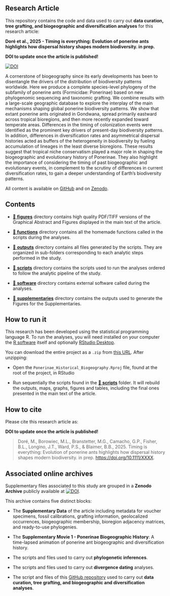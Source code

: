 
<!-- README.md is generated from README.Rmd. Please edit that file -->

## Research Article

This repository contains the code and data used to carry out **data
curation, tree grafting, and biogeographic and diversification
analyses** for this research article:

**Doré et al., 2025 - Timing is everything: Evolution of ponerine ants
highlights how dispersal history shapes modern biodiversity. in prep.**

**DOI to update once the article is published!**

[![DOI](https://zenodo.org/badge/DOI/10.1111/XXXX.svg)](https://doi.org/10.1111/XXXX)

A cornerstone of biogeography since its early developments has been to
disentangle the drivers of the distribution of biodiversity patterns
worldwide. Here we produce a complete species-level phylogeny of the
subfamily of ponerine ants (Formicidae: Ponerinae) based on new
phylogenomic sequencing and taxonomic grafting. We combine results with
a large-scale geographic database to explore the interplay of the main
mechanisms shaping global ponerine biodiversity patterns. We show that
extant ponerine ants originated in Gondwana, spread primarily eastward
across tropical bioregions, and then more recently expanded toward
temperate areas. Differences in the timing of colonization events were
identified as the prominent key drivers of present-day biodiversity
patterns. In addition, differences in diversification rates and
asymmetrical dispersal histories acted as buffers of the heterogeneity
in biodiversity by fueling accumulation of lineages in the least diverse
bioregions. These results suggest that tropical niche conservatism
played a major role in shaping the biogeographic and evolutionary
history of Ponerinae. They also highlight the importance of considering
the timing of past biogeographic and evolutionary events, in complement
to the scrutiny of differences in current diversification rates, to gain
a deeper understanding of Earth’s biodiversity patterns.

All content is available on
[GitHub](https://github.com/MaelDore/Ponerinae_Historical_Biogeography)
and on [Zenodo](https://doi.org/10.5281/zenodo.14216556).

## Contents

- [:file_folder: **figures**](figures/) directory contains high quality
  PDF/TIFF versions of the Graphical Abstract and Figures displayed in
  the main text of the article.

- [:file_folder: **functions**](functions/) directory contains all the
  homemade functions called in the scripts during the analyses.

- [:file_folder: **outputs**](outputs/) directory contains all files
  generated by the scripts. They are organized in sub-folders
  corresponding to each analytic steps performed in the study.

- [:file_folder: **scripts**](scripts/) directory contains the scripts
  used to run the analyses ordered to follow the analytic pipeline of
  the study.

- [:file_folder: **software**](software/) directory contains external
  software called during the analyses.

- [:file_folder: **supplementaries**](supplementaries/) directory
  contains the outputs used to generate the Figures for the
  Supplementaries.

## How to run it

This research has been developed using the statistical programming
language R. To run the analyses, you will need installed on your
computer the [R software](https://cloud.r-project.org/) itself and
optionally [RStudio
Desktop](https://rstudio.com/products/rstudio/download/).

You can download the entire project as a `.zip` from [this
URL](https://github.com/MaelDore/Ponerinae_Historical_Biogeography/zipball/master/).
After unzipping:

- Open the `Ponerinae_Historical_Biogeography.Rproj` file, found at the
  root of the project, in RStudio

- Run sequentially the scripts found in the [:file_folder:
  **scripts**](scripts/) folder. It will rebuild the outputs, maps,
  graphs, figures and tables, including the final ones presented in the
  main text of the article.

## How to cite

Please cite this research article as:

**DOI to update once the article is published!**

> Doré, M., Borowiec, M.L., Branstetter, M.G., Camacho, G.P., Fisher,
> B.L., Longino, J.T., Ward, P.S., & Blaimer, B.B., 2025. Timing is
> everything: Evolution of ponerine ants highlights how dispersal
> history shapes modern biodiversity. in prep.
> <https://doi.org/10.1111/XXXX>.

## Associated online archives

Supplementary files associated to this study are grouped in a **Zenodo
Archive** publicly available at
[![DOI](https://zenodo.org/badge/DOI/10.5281/zenodo.14216556.svg)](https://doi.org/10.5281/zenodo.14216556).

This archive contains five distinct blocks:

- The **Supplementary Data** of the article including metadata for
  voucher specimens, fossil calibrations, grafting information,
  geolocalized occurrences, biogeographic membership, bioregion
  adjacency matrices, and ready-to-use phylogenies.

- The **Supplementary Movie 1 - Ponerinae Biogeographic History**: A
  time-lapsed animation of ponerine ant biogeographic and
  diversification history.

- The scripts and files used to carry out **phylogenetic inferences**.

- The scripts and files used to carry out **divergence dating**
  analyses.

- The script and files of this [GitHub
  repository](https://github.com/MaelDore/Ponerinae_Historical_Biogeography)
  used to carry out **data curation, tree grafting, and biogeographic
  and diversification analyses**.
